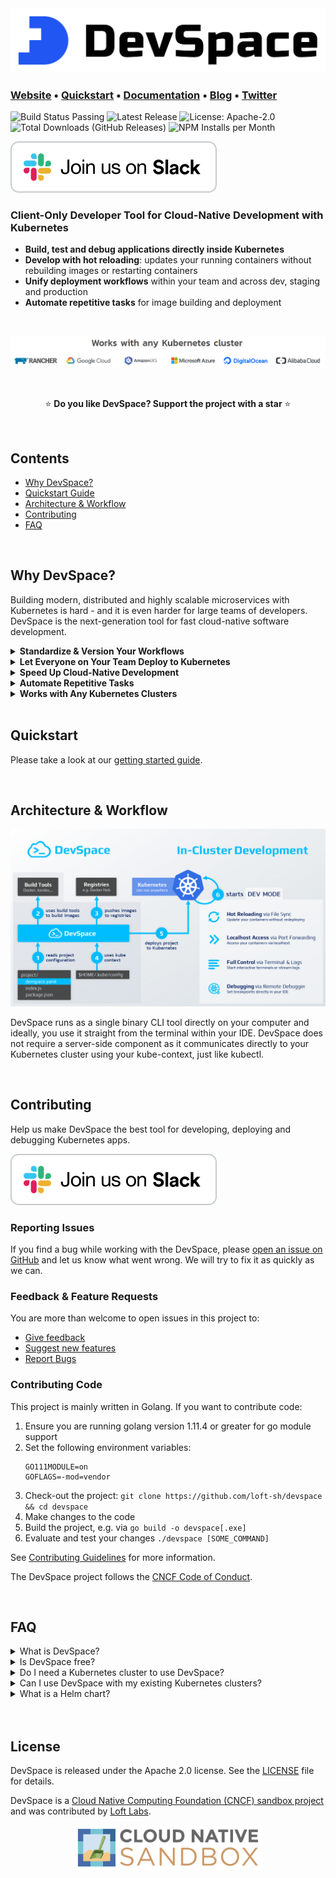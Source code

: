 <img src="docs/static/media/logos/devspace-logo-primary.svg" width="600">

### **[Website](https://devspace.sh)** • **[Quickstart](#quickstart)** • **[Documentation](https://devspace.sh/cli/docs/introduction)** • **[Blog](https://loft.sh/blog)** • **[Twitter](https://twitter.com/devspace)**

![Build Status Passing](https://img.shields.io/github/workflow/status/loft-sh/devspace/Test%20&%20Release%20CLI%20Version/main?style=for-the-badge)
![Latest Release](https://img.shields.io/github/v/release/loft-sh/devspace?style=for-the-badge&label=Latest%20Release&color=%23007ec6)
![License: Apache-2.0](https://img.shields.io/github/license/loft-sh/devspace?style=for-the-badge&color=%23007ec6)
![Total Downloads (GitHub Releases)](https://img.shields.io/github/downloads/loft-sh/devspace/total?style=for-the-badge&label=Total%20Downloads&color=%23007ec6)
![NPM Installs per Month](https://img.shields.io/npm/dm/devspace?label=NPM%20Installs&style=for-the-badge&color=%23007ec6)

[![Join us on Slack!](docs/static/img/slack.svg)](https://slack.loft.sh/)

### Client-Only Developer Tool for Cloud-Native Development with Kubernetes
- **Build, test and debug applications directly inside Kubernetes**
- **Develop with hot reloading**: updates your running containers without rebuilding images or restarting containers
- **Unify deployment workflows** within your team and across dev, staging and production
- **Automate repetitive tasks** for image building and deployment

<br>

![DevSpace Compatibility](docs/static/img/cluster-compatibility.png)

<br>

<p align="center">
⭐️ <strong>Do you like DevSpace? Support the project with a star</strong> ⭐️
</p>


<br>

## Contents
- [Why DevSpace?](#why-devspace)
- [Quickstart Guide](#quickstart)
- [Architecture & Workflow](#architecture--workflow)
- [Contributing](#contributing)
- [FAQ](#faq)

<br>

## Why DevSpace?
Building modern, distributed and highly scalable microservices with Kubernetes is hard - and it is even harder for large teams of developers. DevSpace is the next-generation tool for fast cloud-native software development.

<details>
<summary><b>Standardize & Version Your Workflows</b></summary>
<br>

DevSpace allows you to store all your workflows in one declarative config file: `devspace.yaml`
- **Codify workflow knowledge** about building images, deploying your project and its dependencies etc.
- **Version your workflows together with your code** (i.e. you can get any old version up and running with just a single command)
- **Share your workflows** with your team mates

<br>
</details>

<details>
<summary><b>Let Everyone on Your Team Deploy to Kubernetes</b></summary>
<br>

DevSpace helps your team to standardize deployment and development workflows without requiring everyone on your team to become a Kubernetes expert.
- The DevOps and Kubernetes expert on your team can configure DevSpace using `devspace.yaml` and simply commits it via git
- If other developers on your team check out the project, they only need to run `devspace deploy` to deploy the project (including image building and deployment of other related project etc.) and they have a running instance of the project
- The configuration of DevSpace is highly dynamic, so you can configure everything using [config variables](https://devspace.sh/cli/docs/configuration/variables/basics) that make it much easier to have one base configuration but still allow differences among developers (e.g. different sub-domains for testing)

> Giving everyone on your team on-demand access to a Kubernetes cluster is a challenging problem for system administrators and infrastructure managers. If you want to efficiently share dev clusters for your engineering team, take a look at [www.loft.sh](https://loft.sh/).

<br>
</details>

<details>
<summary><b>Speed Up Cloud-Native Development</b></summary>
<br>

Instead of rebuilding images and redeploying containers, DevSpace allows you to **hot reload running containers while you are coding**:
- Simply edit your files with your IDE and see how your application reloads within the running container.
- The **high performance, bi-directional file synchronization** detects code changes immediately and synchronizes files immediately between your local dev environment and the containers running in Kubernetes
- Stream logs, connect debuggers or open a container terminal directly from your IDE with just a single command.

<br>
</details>

<details>
<summary><b>Automate Repetitive Tasks</b></summary>
<br>

Deploying and debugging services with Kubernetes requires a lot of knowledge and forces you to repeatedly run commands like `kubectl get pod` and copy pod ids back and forth. Stop wasting time and let DevSpace automate the tedious parts of working with Kubernetes:
- DevSpace lets you build multiple images in parallel, tag them automatically and and deploy your entire application (including its dependencies) with just a single command
- Let DevSpace automatically start port-fowarding and log streaming, so you don't have to constantly copy and paste pod ids or run 10 commands to get everything started.

<br>
</details>

<details>
<summary><b>Works with Any Kubernetes Clusters</b></summary>
<br>

DevSpace is battle tested with many Kubernetes distributions including:
- **local Kubernetes clusters** like minikube, k3s, MikroK8s, kind
- **managed Kubernetes clusters** in GKE (Google Cloud), EKS (Amazon Web Service), AKS (Microsoft Azure), Digital Ocean
- **self-managed Kubernetes clusters** created with Rancher

> DevSpace also lets you switch seamlessly between clusters and namespaces. You can work with a local cluster as long as that is sufficient. If things get more advanced, you need cloud power like GPUs or you simply want to share a complex system such as Kafka with your team, simply tell DevSpace to use a remote cluster by switching your kube-context and continue working.

<br>
</details>

<br>

## Quickstart

Please take a look at our [getting started guide](https://devspace.sh/docs/getting-started/installation).

<br>

## Architecture & Workflow
![DevSpace Workflow](docs/static/img/workflow-devspace.png)

DevSpace runs as a single binary CLI tool directly on your computer and ideally, you use it straight from the terminal within your IDE. DevSpace does not require a server-side component as it communicates directly to your Kubernetes cluster using your kube-context, just like kubectl.

<br>

## Contributing

Help us make DevSpace the best tool for developing, deploying and debugging Kubernetes apps.

[![Join us on Slack!](docs/static/img/slack.svg)](https://slack.loft.sh/)

### Reporting Issues

If you find a bug while working with the DevSpace, please [open an issue on GitHub](https://github.com/loft-sh/devspace/issues/new?labels=kind%2Fbug&template=bug-report.md&title=Bug:) and let us know what went wrong. We will try to fix it as quickly as we can.

### Feedback & Feature Requests

You are more than welcome to open issues in this project to:

- [Give feedback](https://github.com/loft-sh/devspace/issues/new?labels=kind%2Ffeedback&title=Feedback:)
- [Suggest new features](https://github.com/loft-sh/devspace/issues/new?labels=kind%2Ffeature&template=feature-request.md&title=Feature%20Request:)
- [Report Bugs](https://github.com/loft-sh/devspace/issues/new?labels=kind%2Fbug&template=bug-report.md&title=Bug%20Report:)

### Contributing Code

This project is mainly written in Golang. If you want to contribute code:

1. Ensure you are running golang version 1.11.4 or greater for go module support
2. Set the following environment variables:
   ```
   GO111MODULE=on
   GOFLAGS=-mod=vendor
   ```
3. Check-out the project: `git clone https://github.com/loft-sh/devspace && cd devspace`
4. Make changes to the code
5. Build the project, e.g. via `go build -o devspace[.exe]`
6. Evaluate and test your changes `./devspace [SOME_COMMAND]`

See [Contributing Guidelines](CONTRIBUTING.md) for more information.

The DevSpace project follows the [CNCF Code of Conduct](https://github.com/cncf/foundation/blob/main/code-of-conduct.md).

<br>

## FAQ

<details>
<summary>What is DevSpace?</summary>

DevSpace is an open-source command-line tool that provides everything you need to develop, deploy and debug applications with Docker and Kubernetes. It lets you streamline deployment workflows and share them with your colleagues through a declarative configuration file `devspace.yaml`.

</details>

<details>
<summary>Is DevSpace free?</summary>

**YES.** DevSpace is open-source and you can use it for free for any private projects and even for commercial projects.

</details>

<details>
<summary>Do I need a Kubernetes cluster to use DevSpace?</summary>

**Yes.** You can either use a local cluster such as Docker Desktop Kubernetes, minikube, or Kind, but you can also use a remote cluster such as GKE, EKS, AKS, RKE (Rancher), or DOKS.

</details>

<details>
<summary>Can I use DevSpace with my existing Kubernetes clusters?</summary>

**Yes.** DevSpace is using your regular kube-context. As long as you can run `kubectl` commands with a cluster, you can use this cluster with DevSpace as well.

</details>

<details>
<summary>What is a Helm chart?</summary>

[Helm](https://helm.sh/) is the package manager for Kubernetes. Packages in Helm are called Helm charts.

</details>

<br>
<br>

## License

DevSpace is released under the Apache 2.0 license. See the [LICENSE](LICENSE) file for details.

DevSpace is a [Cloud Native Computing Foundation (CNCF) sandbox project](https://www.cncf.io/sandbox-projects/) and was contributed by [Loft Labs](https://www.loft.sh).

<div align="center">
    <img src="https://raw.githubusercontent.com/cncf/artwork/master/other/cncf-sandbox/horizontal/color/cncf-sandbox-horizontal-color.svg" width="300" alt="CNCF Sandbox Project">
</div>
